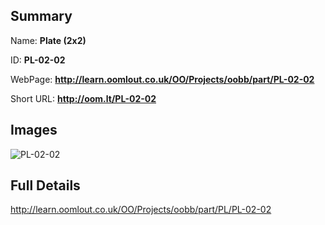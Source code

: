 

## Summary
 
Name: __Plate (2x2)__

ID: __PL-02-02__

WebPage: __http://learn.oomlout.co.uk/OO/Projects/oobb/part/PL-02-02__

Short URL: __http://oom.lt/PL-02-02__


## Images
![PL-02-02](http://oomlout.com/oomlout-OOBB/part/PL/PL-02-02/OOBB-PL-02-02_420.png)




## Full Details

 http://learn.oomlout.co.uk/OO/Projects/oobb/part/PL/PL-02-02


